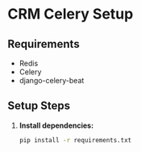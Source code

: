 # CRM Celery Setup

## Requirements
- Redis
- Celery
- django-celery-beat

## Setup Steps

1. **Install dependencies:**
   ```bash
   pip install -r requirements.txt
